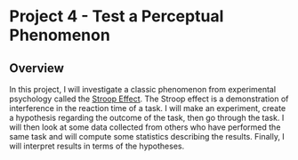 # Project 4 - Test a Perceptual Phenomenon

## Overview

In this project, I will investigate a classic phenomenon from experimental psychology called the [Stroop Effect](https://en.wikipedia.org/wiki/Stroop_effect). The Stroop effect is a demonstration of interference in the reaction time of a task.
I will make an experiment, create a hypothesis regarding the outcome of the task, then go through the task. I will then look at some data collected from others who have performed the same task and will compute some statistics describing the results. Finally, I will interpret results in terms of the hypotheses.
